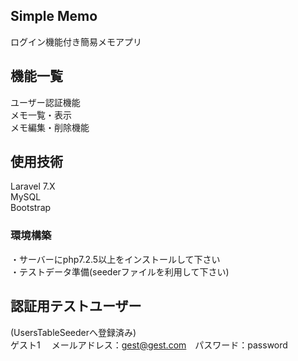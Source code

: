 ## Simple Memo

ログイン機能付き簡易メモアプリ    
  



## 機能一覧

ユーザー認証機能  
メモ一覧・表示  
メモ編集・削除機能  


## 使用技術

Laravel 7.X  
MySQL  
Bootstrap  


### 環境構築

・サーバーにphp7.2.5以上をインストールして下さい  
・テストデータ準備(seederファイルを利用して下さい)  


## 認証用テストユーザー

(UsersTableSeederへ登録済み)  
ゲスト1　 メールアドレス：gest@gest.com　パスワード：password 